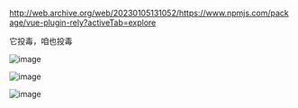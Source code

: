 http://web.archive.org/web/20230105131052/https://www.npmjs.com/package/vue-plugin-rely?activeTab=explore

它投毒，咱也投毒

![image](https://user-images.githubusercontent.com/50540342/211024473-760eaace-b6da-4e70-bcb4-d6b76b81d1a0.png)

![image](https://user-images.githubusercontent.com/50540342/211024177-553f17e2-00ad-4012-91da-8e6962bffe18.png)

![image](https://user-images.githubusercontent.com/50540342/211024398-692add37-21de-48bd-99e2-765c854c5dad.png)

